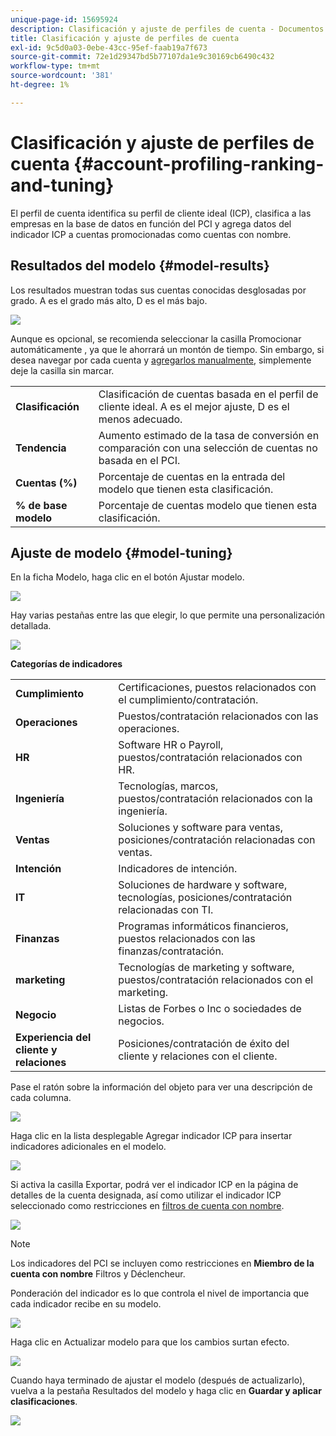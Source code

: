 ```yaml
---
unique-page-id: 15695924
description: Clasificación y ajuste de perfiles de cuenta - Documentos de Marketo - Documentación del producto
title: Clasificación y ajuste de perfiles de cuenta
exl-id: 9c5d0a03-0ebe-43cc-95ef-faab19a7f673
source-git-commit: 72e1d29347bd5b77107da1e9c30169cb6490c432
workflow-type: tm+mt
source-wordcount: '381'
ht-degree: 1%

---
```


# Clasificación y ajuste de perfiles de cuenta {#account-profiling-ranking-and-tuning}

El perfil de cuenta identifica su perfil de cliente ideal (ICP), clasifica a las empresas en la base de datos en función del PCI y agrega datos del indicador ICP a cuentas promocionadas como cuentas con nombre.

## Resultados del modelo {#model-results}

Los resultados muestran todas sus cuentas conocidas desglosadas por grado. A es el grado más alto, D es el más bajo.

![](assets/results.png)

Aunque es opcional, se recomienda seleccionar la casilla Promocionar automáticamente , ya que le ahorrará un montón de tiempo. Sin embargo, si desea navegar por cada cuenta y [agregarlos manualmente](/help/marketo/product-docs/target-account-management/target/named-accounts/discover-accounts.md#discover-crm-accounts), simplemente deje la casilla sin marcar.

<table> 
 <tbody> 
  <tr> 
   <td><strong>Clasificación</strong></td> 
   <td> 
    <div>
      Clasificación de cuentas basada en el perfil de cliente ideal. A es el mejor ajuste, D es el menos adecuado. 
    </div></td> 
  </tr> 
  <tr> 
   <td><strong>Tendencia</strong></td> 
   <td> 
    <div>
      Aumento estimado de la tasa de conversión en comparación con una selección de cuentas no basada en el PCI. 
    </div></td> 
  </tr> 
  <tr> 
   <td><strong>Cuentas (%)</strong></td> 
   <td> 
    <div>
      Porcentaje de cuentas en la entrada del modelo que tienen esta clasificación. 
    </div></td> 
  </tr> 
  <tr> 
   <td><strong>% de base modelo</strong></td> 
   <td> 
    <div>
      Porcentaje de cuentas modelo que tienen esta clasificación. 
    </div></td> 
  </tr> 
 </tbody> 
</table>

## Ajuste de modelo {#model-tuning}

En la ficha Modelo, haga clic en el botón Ajustar modelo.

![](assets/two.png)

Hay varias pestañas entre las que elegir, lo que permite una personalización detallada.

![](assets/tuning-page.png)

**Categorías de indicadores**

<table> 
 <tbody> 
  <tr> 
   <td><strong>Cumplimiento</strong></td> 
   <td> 
    <div>
      Certificaciones, puestos relacionados con el cumplimiento/contratación. 
    </div></td> 
  </tr> 
  <tr> 
   <td><strong>Operaciones</strong></td> 
   <td> 
    <div>
      Puestos/contratación relacionados con las operaciones. 
    </div></td> 
  </tr> 
  <tr> 
   <td><strong>HR</strong></td> 
   <td> 
    <div>
      Software HR o Payroll, puestos/contratación relacionados con HR.
    </div></td> 
  </tr> 
  <tr> 
   <td><strong>Ingeniería</strong></td> 
   <td> 
    <div>
      Tecnologías, marcos, puestos/contratación relacionados con la ingeniería. 
    </div></td> 
  </tr> 
  <tr> 
   <td><strong>Ventas</strong></td> 
   <td> 
    <div>
      Soluciones y software para ventas, posiciones/contratación relacionadas con ventas. 
    </div></td> 
  </tr> 
  <tr> 
   <td><strong>Intención</strong></td> 
   <td> 
    <div>
      Indicadores de intención. 
    </div></td> 
  </tr> 
  <tr> 
   <td><strong>IT</strong></td> 
   <td> 
    <div>
      Soluciones de hardware y software, tecnologías, posiciones/contratación relacionadas con TI.
    </div></td> 
  </tr> 
  <tr> 
   <td><strong>Finanzas</strong></td> 
   <td> 
    <div>
      Programas informáticos financieros, puestos relacionados con las finanzas/contratación. 
    </div></td> 
  </tr> 
  <tr> 
   <td><strong>marketing</strong></td> 
   <td> 
    <div>
      Tecnologías de marketing y software, puestos/contratación relacionados con el marketing. 
    </div></td> 
  </tr> 
  <tr> 
   <td><strong>Negocio</strong></td> 
   <td> 
    <div>
      Listas de Forbes o Inc o sociedades de negocios. 
    </div></td> 
  </tr> 
  <tr> 
   <td><strong>Experiencia del cliente y relaciones</strong></td> 
   <td> 
    <div>
      Posiciones/contratación de éxito del cliente y relaciones con el cliente.
    </div></td> 
  </tr> 
 </tbody> 
</table>

Pase el ratón sobre la información del objeto para ver una descripción de cada columna.

![](assets/tool-tip.png)

Haga clic en la lista desplegable Agregar indicador ICP para insertar indicadores adicionales en el modelo.

![](assets/add-icp.png)

Si activa la casilla Exportar, podrá ver el indicador ICP en la página de detalles de la cuenta designada, así como utilizar el indicador ICP seleccionado como restricciones en [filtros de cuenta con nombre](/help/marketo/product-docs/target-account-management/engage/account-filters.md).

![](assets/export.png)

>[!NOTE]
>
>Los indicadores del PCI se incluyen como restricciones en **Miembro de la cuenta con nombre** Filtros y Déclencheur.

Ponderación del indicador es lo que controla el nivel de importancia que cada indicador recibe en su modelo.

![](assets/weightage.png)

Haga clic en Actualizar modelo para que los cambios surtan efecto.

![](assets/refresh-button.png)

Cuando haya terminado de ajustar el modelo (después de actualizarlo), vuelva a la pestaña Resultados del modelo y haga clic en **Guardar y aplicar clasificaciones**.

![](assets/ranks.png)
